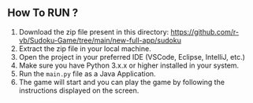 ## How To RUN ?
1. Download the zip file present in this directory: https://github.com/r-vb/Sudoku-Game/tree/main/new-full-app/sudoku
2. Extract the zip file in your local machine.
3. Open the project in your preferred IDE (VSCode, Eclipse, IntelliJ, etc.)
4. Make sure you have Python 3.x.x or higher installed in your system.
5. Run the `main.py` file as a Java Application.
6. The game will start and you can play the game by following the instructions displayed on the screen.
